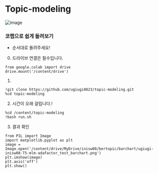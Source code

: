 # Topic-modeling

![image](https://github.com/ugiugi0823/topic-modeling/assets/106899647/9f515358-a9c3-48cb-93d4-953145f7c6e7)


### 코랩으로 쉽게 돌려보기
- 순서대로 돌려주세요!


0. 드라이브 연결은 필수입니다.
```
from google.colab import drive
drive.mount('/content/drive')
```



1.
```
!git clone https://github.com/ugiugi0823/topic-modeling.git
%cd topic-modeling
```



2. 시간이 오래 걸립니다.!
```
%cd /content/topic-modeling
!bash run.sh
```


3. 결과 확인
```
from PIL import Image
import matplotlib.pyplot as plt
image = Image.open('/content/drive/MyDrive/inisw08/bertopic/barchart/ugiugi-inisw08-T5-mlm-adafactor_test_barchart.png')
plt.imshow(image)
plt.axis('off')  
plt.show()
```
















